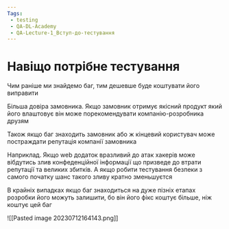 ```yaml
---
Tags:
 - testing
 - QA-DL-Academy
 - QA-Lecture-1_Вступ-до-тестування
---
```


# Навіщо потрібне тестування

Чим раніше ми знайдемо баг, тим дешевше буде коштувати його виправити

Більша довіра замовника. Якщо замовник отримує якісний продукт який його влаштовує він може порекомендувати компанію-розробника друзям

Також якщо баг знаходить замовник або ж кінцевий користувач може постраждати репутація компанії замовника

Наприклад. Якщо web додаток вразливий до атак хакерів може вібдутись злив конфеденційної інформації що призведе до втрати репутації та великих збитків. А якщо робити тестування безпеки з самого початку шанс такого зливу кратно зменьшуєтся


В крайніх випадках якщо баг знаходиться на дуже пізніх етапах розробки його можуть залишити, бо він його фікс коштує більше, ніж коштує цей баг


![[Pasted image 20230712164143.png]]